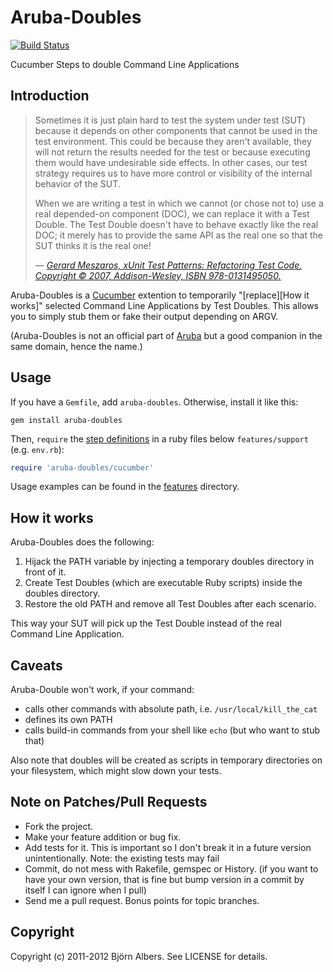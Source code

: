 # Aruba-Doubles

[![Build Status](https://secure.travis-ci.org/bjoernalbers/aruba-doubles.png)](http://travis-ci.org/bjoernalbers/aruba-doubles)

Cucumber Steps to double Command Line Applications

## Introduction

> Sometimes it is just plain hard to test the system under test (SUT)
> because it depends on other components that cannot be used in the test
> environment. This could be because they aren't available, they will not
> return the results needed for the test or because executing them would
> have undesirable side effects. In other cases, our test strategy
> requires us to have more control or visibility of the internal behavior
> of the SUT.
> 
> When we are writing a test in which we cannot (or chose not to) use a
> real depended-on component (DOC), we can replace it with a Test Double.
> The Test Double doesn't have to behave exactly like the real DOC; it
> merely has to provide the same API as the real one so that the SUT
> thinks it is the real one!
>
> &mdash; <cite>[Gerard Meszaros, *xUnit Test Patterns: Refactoring Test
> Code*, Copyright © 2007, Addison-Wesley, ISBN
> 978-0131495050.](http://xunitpatterns.com/Test%20Double.html)</cite>

Aruba-Doubles is a [Cucumber](http://cukes.info/) extention to
temporarily "[replace][How it works]" selected Command Line Applications
by Test Doubles.
This allows you to simply stub them or fake their output depending on
ARGV.

(Aruba-Doubles is not an official part of
[Aruba](https://github.com/cucumber/aruba) but a good companion in the
same domain, hence the name.)

## Usage

If you have a `Gemfile`, add `aruba-doubles`. Otherwise, install it like this:

    gem install aruba-doubles

Then, `require` the [step
definitions](https://github.com/bjoernalbers/aruba-doubles/blob/master/lib/aruba-doubles/cucumber.rb)
in a ruby files below `features/support` (e.g. `env.rb`):

```Ruby
require 'aruba-doubles/cucumber'
```

Usage examples can be found in the
[features](https://github.com/bjoernalbers/aruba-doubles/tree/master/features)
directory.

## How it works

Aruba-Doubles does the following:

1. Hijack the PATH variable by injecting a temporary doubles directory
   in front of it.
2. Create Test Doubles (which are executable Ruby scripts) inside the
   doubles directory.
3. Restore the old PATH and remove all Test Doubles  after each
   scenario.

This way your SUT will pick up the Test Double instead of the real
Command Line Application.

## Caveats

Aruba-Double won't work, if your command:

* calls other commands with absolute path, i.e. `/usr/local/kill_the_cat`
* defines its own PATH
* calls build-in commands from your shell like `echo` (but who want to stub that)

Also note that doubles will be created as scripts in temporary directories on your filesystem, which might slow down your tests.

## Note on Patches/Pull Requests

* Fork the project.
* Make your feature addition or bug fix.
* Add tests for it. This is important so I don't break it in a
  future version unintentionally.  Note: the existing tests may fail
* Commit, do not mess with Rakefile, gemspec or History.
  (if you want to have your own version, that is fine but bump version in a commit by itself I can ignore when I pull)
* Send me a pull request. Bonus points for topic branches.

## Copyright

Copyright (c) 2011-2012 Björn Albers. See LICENSE for details.
